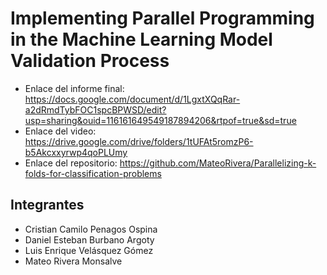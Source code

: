# Implementing Parallel Programming in the Machine Learning Model Validation Process
- Enlace del informe final: https://docs.google.com/document/d/1LgxtXQqRar-a2dRmdTybFOC1spcBPWSD/edit?usp=sharing&ouid=116161649549187894206&rtpof=true&sd=true
- Enlace del video: https://drive.google.com/drive/folders/1tUFAt5romzP6-b5Akcxxyrwp4qoPLUmy
- Enlace del repositorio: https://github.com/MateoRivera/Parallelizing-k-folds-for-classification-problems


## Integrantes
- Cristian Camilo Penagos Ospina
- Daniel Esteban Burbano Argoty
- Luis Enrique Velásquez Gómez
- Mateo Rivera Monsalve

